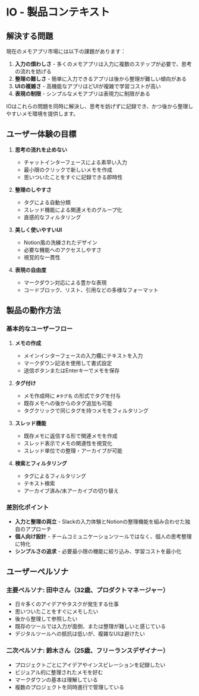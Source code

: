 # IO - 製品コンテキスト

## 解決する問題

現在のメモアプリ市場には以下の課題があります：

1. **入力の煩わしさ** - 多くのメモアプリは入力に複数のステップが必要で、思考の流れを妨げる
2. **整理の難しさ** - 簡単に入力できるアプリは後から整理が難しい傾向がある
3. **UIの複雑さ** - 高機能なアプリほどUIが複雑で学習コストが高い
4. **表現の制限** - シンプルなメモアプリは表現力に制限がある

IOはこれらの問題を同時に解決し、思考を妨げずに記録でき、かつ後から整理しやすいメモ環境を提供します。

## ユーザー体験の目標

1. **思考の流れを止めない**
   - チャットインターフェースによる素早い入力
   - 最小限のクリックで新しいメモを作成
   - 思いついたことをすぐに記録できる即時性

2. **整理のしやすさ**
   - タグによる自動分類
   - スレッド機能による関連メモのグループ化
   - 直感的なフィルタリング

3. **美しく使いやすいUI**
   - Notion風の洗練されたデザイン
   - 必要な機能へのアクセスしやすさ
   - 視覚的な一貫性

4. **表現の自由度**
   - マークダウン対応による豊かな表現
   - コードブロック、リスト、引用などの多様なフォーマット

## 製品の動作方法

### 基本的なユーザーフロー

1. **メモの作成**
   - メインインターフェースの入力欄にテキストを入力
   - マークダウン記法を使用して書式設定
   - 送信ボタンまたはEnterキーでメモを保存

2. **タグ付け**
   - メモ作成時に `#タグ名` の形式でタグを付与
   - 既存メモへの後からのタグ追加も可能
   - タグクリックで同じタグを持つメモをフィルタリング

3. **スレッド機能**
   - 既存メモに返信する形で関連メモを作成
   - スレッド表示でメモの関連性を視覚化
   - スレッド単位での整理・アーカイブが可能

4. **検索とフィルタリング**
   - タグによるフィルタリング
   - テキスト検索
   - アーカイブ済み/未アーカイブの切り替え

### 差別化ポイント

- **入力と整理の両立** - Slackの入力体験とNotionの整理機能を組み合わせた独自のアプローチ
- **個人向け設計** - チームコミュニケーションツールではなく、個人の思考整理に特化
- **シンプルさの追求** - 必要最小限の機能に絞り込み、学習コストを最小化

## ユーザーペルソナ

### 主要ペルソナ: 田中さん（32歳、プロダクトマネージャー）

- 日々多くのアイデアやタスクが発生する仕事
- 思いついたことをすぐにメモしたい
- 後から整理して参照したい
- 既存のツールでは入力が面倒、または整理が難しいと感じている
- デジタルツールへの抵抗は低いが、複雑なUIは避けたい

### 二次ペルソナ: 鈴木さん（25歳、フリーランスデザイナー）

- プロジェクトごとにアイデアやインスピレーションを記録したい
- ビジュアル的に整理されたメモを好む
- マークダウンの基本は理解している
- 複数のプロジェクトを同時進行で管理している
